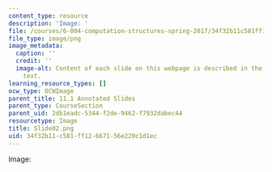 ```yaml
---
content_type: resource
description: 'Image: '
file: /courses/6-004-computation-structures-spring-2017/34f32b11c581ff12667156e220c1d1ec_Slide02.png
file_type: image/png
image_metadata:
  caption: ''
  credit: ''
  image-alt: Content of each slide on this webpage is described in the surrounding
    text.
learning_resource_types: []
ocw_type: OCWImage
parent_title: 11.1 Annotated Slides
parent_type: CourseSection
parent_uid: 2db1eadc-5344-f2de-9462-f7932dabec44
resourcetype: Image
title: Slide02.png
uid: 34f32b11-c581-ff12-6671-56e220c1d1ec
---
```

Image: 


